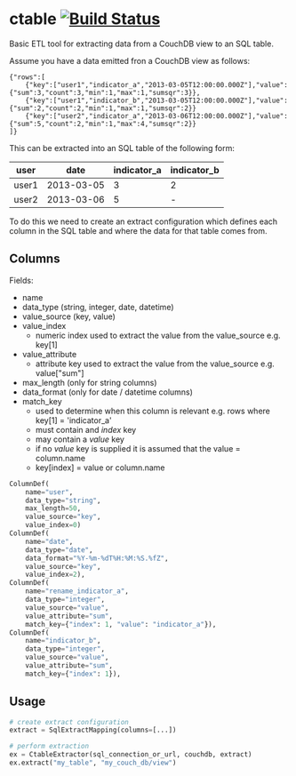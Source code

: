 # ctable [![Build Status](https://travis-ci.org/dimagi/ctable.png)](https://travis-ci.org/dimagi/ctable)

Basic ETL tool for extracting data from a CouchDB view to an SQL table.

Assume you have a data emitted fron a CouchDB view as follows:

```
{"rows":[
    {"key":["user1","indicator_a","2013-03-05T12:00:00.000Z"],"value":{"sum":3,"count":3,"min":1,"max":1,"sumsqr":3}},
    {"key":["user1","indicator_b","2013-03-05T12:00:00.000Z"],"value":{"sum":2,"count":2,"min":1,"max":1,"sumsqr":2}}
    {"key":["user2","indicator_a","2013-03-06T12:00:00.000Z"],"value":{"sum":5,"count":2,"min":1,"max":4,"sumsqr":2}}
]}
```

This can be extracted into an SQL table of the following form:

| user  |    date    | indicator_a | indicator_b |
|-------|------------|-------------|-------------|
| user1 | 2013-03-05 |      3      |      2      |
| user2 | 2013-03-06 |      5      |      -      |

To do this we need to create an extract configuration which defines each column in the SQL table and where the
data for that table comes from.

## Columns
Fields:
* name
* data_type (string, integer, date, datetime)
* value_source (key, value)
* value_index
  * numeric index used to extract the value from the value_source e.g. key[1]
* value_attribute
  * attribute key used to extract the value from the value_source e.g. value["sum"]
* max_length (only for string columns)
* data_format (only for date / datetime columns)
* match_key
  * used to determine when this column is relevant e.g. rows where key[1] = 'indicator_a'
  * must contain and _index_ key
  * may contain a _value_ key
  * if no _value_ key is supplied it is assumed that the value = column.name
  * key[index] = value or column.name

```python
ColumnDef(
    name="user",
    data_type="string",
    max_length=50,
    value_source="key",
    value_index=0)
ColumnDef(
    name="date",
    data_type="date",
    data_format="%Y-%m-%dT%H:%M:%S.%fZ",
    value_source="key",
    value_index=2),
ColumnDef(
    name="rename_indicator_a",
    data_type="integer",
    value_source="value",
    value_attribute="sum",
    match_key={"index": 1, "value": "indicator_a"}),
ColumnDef(
    name="indicator_b",
    data_type="integer",
    value_source="value",
    value_attribute="sum",
    match_key={"index": 1}),
```

## Usage
```python
# create extract configuration
extract = SqlExtractMapping(columns=[...])

# perform extraction
ex = CtableExtractor(sql_connection_or_url, couchdb, extract)
ex.extract("my_table", "my_couch_db/view")
```
